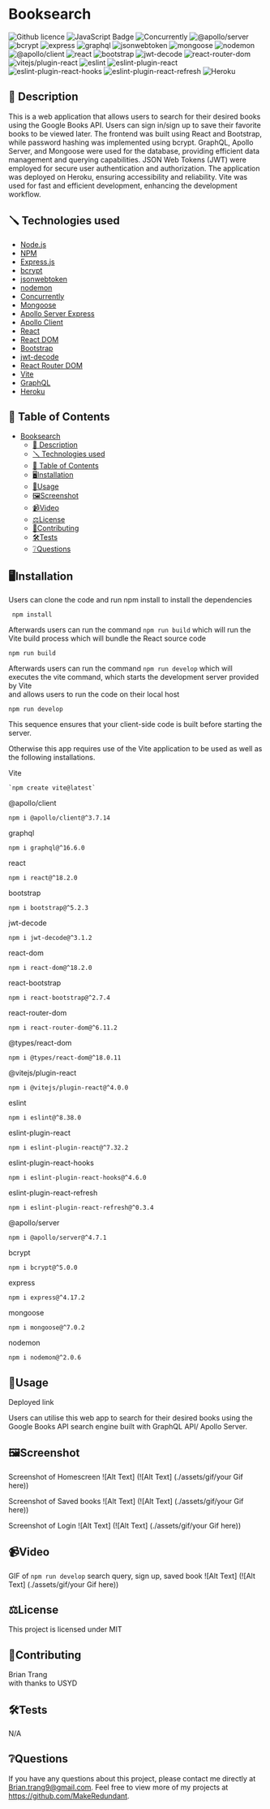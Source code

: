 # Booksearch

![Github licence](http://img.shields.io/badge/license-MIT-blue.svg)
![JavaScript Badge](https://img.shields.io/badge/JavaScript-100%25-yellow.svg)
![Concurrently](https://img.shields.io/badge/Concurrently-Latest%20Version-red.svg)
![@apollo/server](https://img.shields.io/badge/@apollo/server-^4.7.1-ff5733.svg)
![bcrypt](https://img.shields.io/badge/bcrypt-^5.0.0-29a745.svg)
![express](https://img.shields.io/badge/express-^4.17.2-00cccc.svg)
![graphql](https://img.shields.io/badge/graphql-^16.6.0-cc33ff.svg)
![jsonwebtoken](https://img.shields.io/badge/jsonwebtoken-^8.5.1-ffcc00.svg)
![mongoose](https://img.shields.io/badge/mongoose-^7.0.2-9966cc.svg)
![nodemon](https://img.shields.io/badge/nodemon-^2.0.6-76b900.svg)
![@apollo/client](https://img.shields.io/badge/@apollo/client-^3.7.14-ff5733.svg)
![react](https://img.shields.io/badge/react-^18.2.0-61dafb.svg)
![bootstrap](https://img.shields.io/badge/bootstrap-^5.2.3-7952b3.svg)
![jwt-decode](https://img.shields.io/badge/jwt--decode-^3.1.2-00cc66.svg)
![react-router-dom](https://img.shields.io/badge/react--router--dom-^6.11.2-ff4081.svg)
![vitejs/plugin-react](https://img.shields.io/badge/vitejs/plugin--react-^4.0.0-4169e1.svg)
![eslint](https://img.shields.io/badge/eslint-^8.38.0-4b32c3.svg)
![eslint-plugin-react](https://img.shields.io/badge/eslint--plugin--react-^7.32.2-00ff00.svg)
![eslint-plugin-react-hooks](https://img.shields.io/badge/eslint--plugin--react--hooks-^4.6.0-ff6347.svg)
![eslint-plugin-react-refresh](https://img.shields.io/badge/eslint--plugin--react--refresh-^0.3.4-ffa07a.svg)
![Heroku](https://heroku-badge.herokuapp.com/?app=Google-Books)

## 📄 Description
This is a web application that allows users to search for their desired books using the Google Books API. Users can sign in/sign up to save their favorite books to be viewed later. The frontend was built using React and Bootstrap, while password hashing was implemented using bcrypt. GraphQL, Apollo Server, and Mongoose were used for the database, providing efficient data management and querying capabilities. JSON Web Tokens (JWT) were employed for secure user authentication and authorization. The application was deployed on Heroku, ensuring accessibility and reliability. Vite was used for fast and efficient development, enhancing the development workflow.

## 🪛 Technologies used
- [Node.js](https://nodejs.org/)
- [NPM](https://www.npmjs.com/)
- [Express.js](https://www.npmjs.com/package/express)
- [bcrypt](https://www.npmjs.com/package/bcrypt)
- [jsonwebtoken](https://www.npmjs.com/package/jsonwebtoken)
- [nodemon](https://www.npmjs.com/package/nodemon)
- [Concurrently](https://www.npmjs.com/package/concurrently)
- [Mongoose](https://www.npmjs.com/package/mongoose)
- [Apollo Server Express](https://www.npmjs.com/package/apollo-server-express)
- [Apollo Client](https://www.npmjs.com/package/apollo-client)
- [React](https://www.npmjs.com/package/react)
- [React DOM](https://www.npmjs.com/package/react-dom)
- [Bootstrap](https://www.npmjs.com/package/bootstrap)
- [jwt-decode](https://www.npmjs.com/package/jwt-decode)
- [React Router DOM](https://www.npmjs.com/package/react-router-dom)
- [Vite](https://www.npmjs.com/package/vite)
- [GraphQL](https://www.npmjs.com/package/graphql)
- [Heroku](https://www.heroku.com/)

 
## 📓 Table of Contents
- [Booksearch](#booksearch)
  - [📄 Description](#-description)
  - [🪛 Technologies used](#-technologies-used)
  - [📓 Table of Contents](#-table-of-contents)
  - [🖥️Installation](#️installation)
  - [💬Usage](#usage)
  - [🖼️Screenshot](#️screenshot)
  - [📹Video](#video)
  - [⚖️License](#️license)
  - [🤝Contributing](#contributing)
  - [🛠️Tests](#️tests)
  - [❔Questions](#questions)
   
## 🖥️Installation

Users can clone the code and run npm install to install the dependencies
```pip
 npm install
```

Afterwards users can run the command ```npm run build``` which will run the Vite build process which will bundle the React source code
```pip
npm run build
```

Afterwards users can run the command ```npm run develop``` which will executes the vite command, which starts the development server provided by Vite  
and allows users to run the code on their local host
```pip
npm run develop
```
This sequence ensures that your client-side code is built before starting the server.

Otherwise this app requires use of the Vite application to be used as well as the following installations.

Vite
```pip
`npm create vite@latest`
```

@apollo/client
```pip
npm i @apollo/client@^3.7.14
```

graphql
```pip
npm i graphql@^16.6.0
```

react
```pip
npm i react@^18.2.0
```

bootstrap
```pip
npm i bootstrap@^5.2.3
```

jwt-decode
```pip
npm i jwt-decode@^3.1.2
```

react-dom
```pip
npm i react-dom@^18.2.0
```

react-bootstrap
```pip
npm i react-bootstrap@^2.7.4
```

react-router-dom
```pip
npm i react-router-dom@^6.11.2
```

@types/react-dom
```pip
npm i @types/react-dom@^18.0.11
```

@vitejs/plugin-react
```pip
npm i @vitejs/plugin-react@^4.0.0
```

eslint
```pip
npm i eslint@^8.38.0
```

eslint-plugin-react
```pip
npm i eslint-plugin-react@^7.32.2
```

eslint-plugin-react-hooks
```pip
npm i eslint-plugin-react-hooks@^4.6.0
```

eslint-plugin-react-refresh
```pip
npm i eslint-plugin-react-refresh@^0.3.4
```

@apollo/server
```pip
npm i @apollo/server@^4.7.1
```

bcrypt
```pip
npm i bcrypt@^5.0.0
```

express
```pip
npm i express@^4.17.2
```

mongoose
```pip
npm i mongoose@^7.0.2
```

nodemon
```pip
npm i nodemon@^2.0.6
```

## 💬Usage

Deployed link

Users can utilise this web app to search for their desired books using the Google Books API search engine built with GraphQL API/ Apollo Server.

## 🖼️Screenshot

Screenshot of Homescreen
![Alt Text] (![Alt Text] (./assets/gif/your Gif here))

Screenshot of Saved books
![Alt Text] (![Alt Text] (./assets/gif/your Gif here))

Screenshot of Login
![Alt Text] (![Alt Text] (./assets/gif/your Gif here))

## 📹Video

GIF of ```npm run develop``` search query, sign up, saved book
![Alt Text] (![Alt Text] (./assets/gif/your Gif here))

 
## ⚖️License
This project is licensed under MIT
 
## 🤝Contributing
Brian Trang  
with thanks to USYD
 
## 🛠️Tests
N/A
 
## ❔Questions
If you have any questions about this project, please contact me directly at Brian.trang9@gmail.com. Feel free to view more of my projects at https://github.com/MakeRedundant.